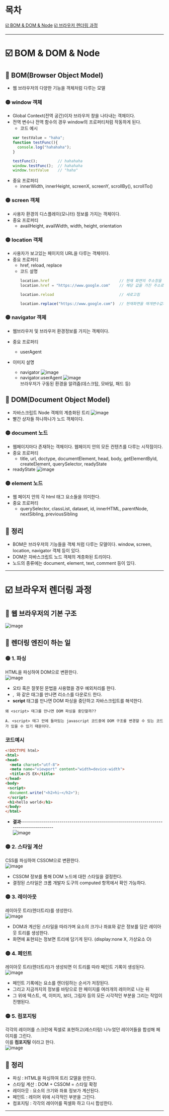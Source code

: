 # 목차
[☑️ BOM & DOM & Node]()
[☑️ 브라우저 렌더링 과정]()



---


# ☑️ BOM & DOM & Node
## 🔴 BOM(Browser Object Model)
* 웹 브라우저의 다양한 기능을 객체처럼 다루는 모델

### 🟡 window 객체
* Global Context(전역 공간)이자 브라우저 창을 나타내는 객체이다.
* 전역 변수나 전역 함수의 경우 window의 프로퍼티처럼 작동하게 된다.
  * 코드 예시
  ```javascript
  var testValue = "haha";
  function testFunc(){
    console.log("hahahaha");
  }
  
  testFunc();         // hahahaha
  window.testFunc();  // hahahaha
  window.testValue    // "haha"
  ```
* 중요 프로퍼티
  * innerWidth, innerHeight, screenX, screenY, scrollBy(), scrollTo()

### 🟡 screen 객체
* 사용자 환경의 디스플레이(모니터) 정보를 가지는 객체이다.
* 중요 프로퍼티
  * availHeight, availWidth, width, height, orientation

### 🟡 location 객체
* 사용자가 보고있는 페이지의 URL을 다루는 객체이다.
* 중요 프로퍼티
  * href, reload, replace
  * 코드 설명 
    ```javascript
    location.href                               // 현재 화면의 주소창을 가져옴
    location.href = "https://www.google.com"    // 해당 값을 가진 주소로 이동함(push)

    location.reload                             // 새로고침

    location.replace("https://www.google.com")  // 현재화면을 매개변수값의 주소로 교체(replace)
    ```

### 🟡 navigator 객체
* 웹브라우저 및 브라우저 환경정보를 가지는 객체이다.
* 중요 프로퍼티
  * userAgent

* 이미지 설명
  * navigator
    ![image](https://user-images.githubusercontent.com/61656046/127989873-b30e5f49-a4fe-43b0-be7c-7dc0f3fcadae.png)
  * navigator.userAgent
    ![image](https://user-images.githubusercontent.com/61656046/127990130-be0cb735-25b0-4c95-b4e7-d44c186966e8.png)   
    브라우저가 구동된 환경을 알려줌(데스크탑, 모바일, 패드 등)


## 🔴 DOM(Document Object Model)
* 자바스크립트 Node 객체의 계층화된 트리
![image](https://user-images.githubusercontent.com/61656046/127990454-ba443de4-fd0c-4fc9-90e9-a42a4731b222.png)
* 빨간 상자들 하나하나가 노드 객체이다.


### 🟡 document 노드
* 웹페이지마다 존재하는 객체이다. 웹페이지 안의 모든 컨텐츠를 다루는 시작점이다.
* 중요 프로퍼티
  * title, url, doctype, documentElement, head, body, getElementById, createElement, querySelector, readyState
* readyState
![image](https://user-images.githubusercontent.com/61656046/127991435-34ac5127-387f-4bd5-b3af-273d0b46bdb3.png)


### 🟡 element 노드
* 웹 페이지 안의 각 html 태그 요소들을 의미한다.
* 중요 프로퍼티
  * querySelector, classList, dataset, id, innerHTML, parentNode, nextSibling, previousSibling

## 💬 정리
* BOM은 브라우저의 기능들을 객체 처럼 다루는 모델이다. window, screen, location, navigator 객체 등이 있다.
* DOM은 자바스크립트 노드 객체의 계층화된 트리이다.
* 노드의 종류에는 document, element, text, comment 등이 있다.

---

# ☑️ 브라우저 렌더링 과정
## 🔴 웹 브라우저의 기본 구조
![image](https://user-images.githubusercontent.com/61656046/129050347-0180ccf4-1b1d-464f-8115-63f12f004363.png)


## 🔴 렌더링 엔진이 하는 일
### 🟡 1. 파싱
HTML을 파싱하여 DOM으로 변환한다.   
![image](https://user-images.githubusercontent.com/61656046/129050840-2ec6c582-49e6-47ec-8fb5-25ee23a83e24.png)   

* 오타 혹은 잘못된 문법을 사용했을 경우 예외처리를 한다.
* <link>, <img> 와 같은 태그를 만나면 리소스를 다운로드 한다.
* **script** 태그를 만나면 DOM 파싱을 중단하고 자바스크립트를 해석한다.
 
```
왜 <script> 태그를 만나면 DOM 파싱을 중단할까??

A. <script> 태그 안에 들어있는 javascript 코드중에 DOM 구조를 변경할 수 있는 코드가 있을 수 있기 때문이다.
```
 
### 코드예시
```html
<!DOCTYPE html>
<html>
<head>
  <meta charset="utf-8">
  <meta name="viewport" content="width=device-width">
  <title>JS EX</title>
</head>
<body>
 <script>
  document.write("<h2>hi~</h2>");
 </script>
 <h1>hello world</h1>
</body>
</html>
```
* **결과**------------------------------------------------------------------------------------------   
 ![image](https://user-images.githubusercontent.com/61656046/129052702-ca5d3bc6-8a73-4a4d-9264-2dc40aa3d847.png)
 

### 🟡 2. 스타일 계산
CSS를 파싱하여 CSSOM으로 변환한다.   
![image](https://user-images.githubusercontent.com/61656046/129053574-7520608a-fe81-4f21-a932-d6812f5e9b4d.png)   
* CSSOM 정보를 통해 DOM 노드에 대한 스타일을 결정한다.
* 결정된 스타일은 크롬 개발자 도구의 computed 항목에서 확인 가능하다.

### 🟡 3. 레이아웃 
레이아웃 트리(렌더트리)를 생성한다.   
![image](https://user-images.githubusercontent.com/61656046/129054063-b59575f1-6d53-4e76-aab7-260d175fd2e7.png)   
* DOM과 계산된 스타일을 따라가며 요소의 크기나 좌표와 같은 정보를 담은 레이아웃 트리를 생성한다.
* 화면에 표현되는 정보면 트리에 담기게 된다. (display:none X, 가상요소 O)

### 🟡 4. 페인트
레이아웃 트리(렌더트리)가 생성되면 이 트리를 따라 페인트 기록이 생성된다.   
![image](https://user-images.githubusercontent.com/61656046/129054558-ec4358e3-7440-4de5-a74b-c9c5ab83b5e6.png)   
* 페인트 기록에는 요소를 렌더링하는 순서가 저장된다. 
* 그리고 지금까지의 정보를 바탕으로 한 페이지를 여러개의 레이어로 나눈 뒤 
* 그 위에 텍스트, 색, 이미지, 보더, 그림자 등의 모든 시각적인 부분을 그리는 작업이 진행된다.

### 🟡 5. 컴포지팅
각각의 레이어를 스크린에 픽셀로 표현하고(레스터링) 나누었던 레이어들을 합성해 페이지를 그린다.   
이를 **컴포지팅** 이라고 한다.   
![image](https://user-images.githubusercontent.com/61656046/129054970-ee3b38ed-ed7c-497d-92f6-9cd861c36928.png)


## 💬 정리
* 파싱 : HTML을 파싱하여 트리 모델을 만든다.
* 스타일 계산 : DOM + CSSOM = 스타일 확정
* 레이아웃 : 요소의 크기와 좌표 정보가 계산된다.
* 페인트 : 레이어 위에 시각적인 부분을 그린다.
* 컴포지팅 : 각각의 레이어를 픽셀화 하고 다시 합성한다.

---






